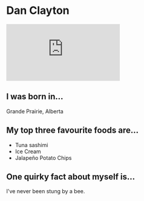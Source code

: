 # Dan Clayton
![Picture of Jen](https://www.facebook.com/photo.php?fbid=10155443341465333&l=54857258d0)

## I was born in...
Grande Prairie, Alberta

## My top three favourite foods are...
* Tuna sashimi
* Ice Cream
* Jalapeño Potato Chips

## One quirky fact about myself is...
I've never been stung by a bee.
